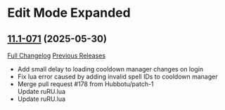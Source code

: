 # Edit Mode Expanded

## [11.1-071](https://github.com/teelolws/EditModeExpanded/tree/11.1-071) (2025-05-30)
[Full Changelog](https://github.com/teelolws/EditModeExpanded/compare/11.1-070...11.1-071) [Previous Releases](https://github.com/teelolws/EditModeExpanded/releases)

- Add small delay to loading cooldown manager changes on login  
- Fix lua error caused by adding invalid spell IDs to cooldown manager  
- Merge pull request #178 from Hubbotu/patch-1  
    Update ruRU.lua  
- Update ruRU.lua  